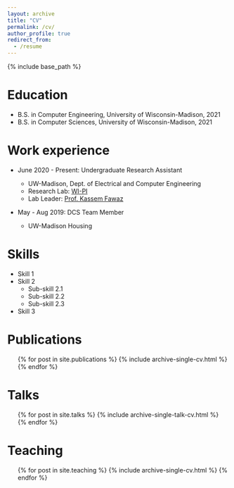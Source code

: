```yaml
---
layout: archive
title: "CV"
permalink: /cv/
author_profile: true
redirect_from:
  - /resume
---
```


{% include base_path %}

Education
======
* B.S. in Computer Engineering, University of Wisconsin-Madison, 2021
* B.S. in Computer Sciences, University of Wisconsin-Madison, 2021

Work experience
======
* June 2020 - Present: Undergraduate Research Assistant
  * UW-Madison, Dept. of Electrical and Computer Engineering
  * Research Lab: <a href="https://wiscprivacy.com/">WI-PI</a>
  * Lab Leader: <a href="https://kassemfawaz.com/">Prof. Kassem Fawaz</a>

* May - Aug 2019: DCS Team Member
  * UW-Madison Housing
  
Skills
======
* Skill 1
* Skill 2
  * Sub-skill 2.1
  * Sub-skill 2.2
  * Sub-skill 2.3
* Skill 3

Publications
======
  <ul>{% for post in site.publications %}
    {% include archive-single-cv.html %}
  {% endfor %}</ul>
  
Talks
======
  <ul>{% for post in site.talks %}
    {% include archive-single-talk-cv.html %}
  {% endfor %}</ul>

Teaching
======
  <ul>{% for post in site.teaching %}
    {% include archive-single-cv.html %}
  {% endfor %}</ul>

[comment]: <> (Service and leadership)

[comment]: <> (======)

[comment]: <> (* Currently signed in to 43 different slack teams)
